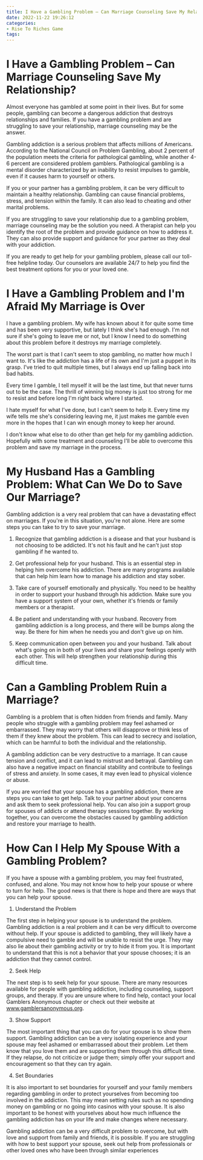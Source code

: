 ```yaml
---
title: I Have a Gambling Problem – Can Marriage Counseling Save My Relationship
date: 2022-11-22 19:26:12
categories:
- Rise To Riches Game
tags:
---
```



#  I Have a Gambling Problem – Can Marriage Counseling Save My Relationship?

Almost everyone has gambled at some point in their lives. But for some people, gambling can become a dangerous addiction that destroys relationships and families. If you have a gambling problem and are struggling to save your relationship, marriage counseling may be the answer.

Gambling addiction is a serious problem that affects millions of Americans. According to the National Council on Problem Gambling, about 2 percent of the population meets the criteria for pathological gambling, while another 4-6 percent are considered problem gamblers. Pathological gambling is a mental disorder characterized by an inability to resist impulses to gamble, even if it causes harm to yourself or others.

If you or your partner has a gambling problem, it can be very difficult to maintain a healthy relationship. Gambling can cause financial problems, stress, and tension within the family. It can also lead to cheating and other marital problems.

If you are struggling to save your relationship due to a gambling problem, marriage counseling may be the solution you need. A therapist can help you identify the root of the problem and provide guidance on how to address it. They can also provide support and guidance for your partner as they deal with your addiction.

If you are ready to get help for your gambling problem, please call our toll-free helpline today. Our counselors are available 24/7 to help you find the best treatment options for you or your loved one.

#  I Have a Gambling Problem and I'm Afraid My Marriage is Over

I have a gambling problem. My wife has known about it for quite some time and has been very supportive, but lately I think she's had enough. I'm not sure if she's going to leave me or not, but I know I need to do something about this problem before it destroys my marriage completely.

The worst part is that I can't seem to stop gambling, no matter how much I want to. It's like the addiction has a life of its own and I'm just a puppet in its grasp. I've tried to quit multiple times, but I always end up falling back into bad habits.

Every time I gamble, I tell myself it will be the last time, but that never turns out to be the case. The thrill of winning big money is just too strong for me to resist and before long I'm right back where I started.

I hate myself for what I've done, but I can't seem to help it. Every time my wife tells me she's considering leaving me, it just makes me gamble even more in the hopes that I can win enough money to keep her around.

I don't know what else to do other than get help for my gambling addiction. Hopefully with some treatment and counseling I'll be able to overcome this problem and save my marriage in the process.

#  My Husband Has a Gambling Problem: What Can We Do to Save Our Marriage?

Gambling addiction is a very real problem that can have a devastating effect on marriages. If you're in this situation, you're not alone. Here are some steps you can take to try to save your marriage.

1. Recognize that gambling addiction is a disease and that your husband is not choosing to be addicted. It's not his fault and he can't just stop gambling if he wanted to.

2. Get professional help for your husband. This is an essential step in helping him overcome his addiction. There are many programs available that can help him learn how to manage his addiction and stay sober.

3. Take care of yourself emotionally and physically. You need to be healthy in order to support your husband through his addiction. Make sure you have a support system of your own, whether it's friends or family members or a therapist.

4. Be patient and understanding with your husband. Recovery from gambling addiction is a long process, and there will be bumps along the way. Be there for him when he needs you and don't give up on him.

5. Keep communication open between you and your husband. Talk about what's going on in both of your lives and share your feelings openly with each other. This will help strengthen your relationship during this difficult time.

#  Can a Gambling Problem Ruin a Marriage?

Gambling is a problem that is often hidden from friends and family. Many people who struggle with a gambling problem may feel ashamed or embarrassed. They may worry that others will disapprove or think less of them if they knew about the problem. This can lead to secrecy and isolation, which can be harmful to both the individual and the relationship.

A gambling addiction can be very destructive to a marriage. It can cause tension and conflict, and it can lead to mistrust and betrayal. Gambling can also have a negative impact on financial stability and contribute to feelings of stress and anxiety. In some cases, it may even lead to physical violence or abuse.

If you are worried that your spouse has a gambling addiction, there are steps you can take to get help. Talk to your partner about your concerns and ask them to seek professional help. You can also join a support group for spouses of addicts or attend therapy sessions together. By working together, you can overcome the obstacles caused by gambling addiction and restore your marriage to health.

#  How Can I Help My Spouse With a Gambling Problem?

If you have a spouse with a gambling problem, you may feel frustrated, confused, and alone. You may not know how to help your spouse or where to turn for help. The good news is that there is hope and there are ways that you can help your spouse.

1. Understand the Problem

The first step in helping your spouse is to understand the problem. Gambling addiction is a real problem and it can be very difficult to overcome without help. If your spouse is addicted to gambling, they will likely have a compulsive need to gamble and will be unable to resist the urge. They may also lie about their gambling activity or try to hide it from you. It is important to understand that this is not a behavior that your spouse chooses; it is an addiction that they cannot control.

2. Seek Help

The next step is to seek help for your spouse. There are many resources available for people with gambling addiction, including counseling, support groups, and therapy. If you are unsure where to find help, contact your local Gamblers Anonymous chapter or check out their website at www.gamblersanonymous.org.

3. Show Support

The most important thing that you can do for your spouse is to show them support. Gambling addiction can be a very isolating experience and your spouse may feel ashamed or embarrassed about their problem. Let them know that you love them and are supporting them through this difficult time. If they relapse, do not criticize or judge them; simply offer your support and encouragement so that they can try again.

4. Set Boundaries

It is also important to set boundaries for yourself and your family members regarding gambling in order to protect yourselves from becoming too involved in the addiction. This may mean setting rules such as no spending money on gambling or no going into casinos with your spouse. It is also important to be honest with yourselves about how much influence the gambling addiction has on your life and make changes where necessary.

Gambling addiction can be a very difficult problem to overcome, but with love and support from family and friends, it is possible. If you are struggling with how to best support your spouse, seek out help from professionals or other loved ones who have been through similar experiences
